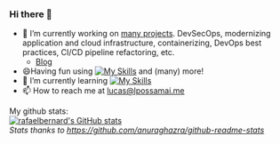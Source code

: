### Hi there 👋

<!--
**lpossamai/lpossamai** is a ✨ _special_ ✨ repository because its `README.md` (this file) appears on your GitHub profile.

Here are some ideas to get you started:

- 🔭 I’m currently working on ...
- 🌱 I’m currently learning ...
- 👯 I’m looking to collaborate on ...
- 🤔 I’m looking for help with ...
- 💬 Ask me about ...
- 📫 How to reach me: ...
- 😄 Pronouns: ...
- ⚡ Fun fact: ...
-->

- 🔭 I’m currently working on [many projects](https://www.lpossamai.me). DevSecOps, modernizing application and cloud infrastructure, containerizing, DevOps best practices, CI/CD pipeline refactoring, etc.
  - [Blog](https://medium.com/@lpossamai)
- 😄Having fun using [![My Skills](https://skills.thijs.gg/icons?i=git,grafana,postgres,prometheus,vim,kubernetes,docker)](https://skills.thijs.gg) and (many) more!
- 🌱 I’m currently learning [![My Skills](https://skills.thijs.gg/icons?i=py,go)](https://skills.thijs.gg)
- 📫 How to reach me at lucas@lpossamai.me


My github stats:
<br />
[![rafaelbernard's GitHub stats](https://github-readme-stats-lpossamai.vercel.app/api?username=lpossamai)](https://github.com/anuraghazra/github-readme-stats)
<br />
_Stats thanks to https://github.com/anuraghazra/github-readme-stats_